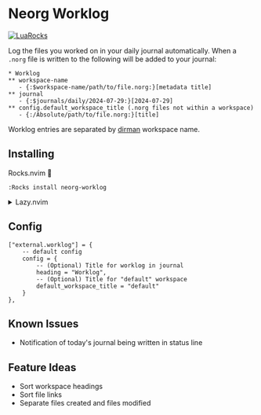 # Neorg Worklog
[![LuaRocks](https://img.shields.io/luarocks/v/bottd/neorg-worklog?logo=lua&color=purple)](https://luarocks.org/modules/bottd/neorg-worklog)

Log the files you worked on in your daily journal automatically. When a `.norg` file is written to the following will be added to your journal:

```norg
* Worklog
** workspace-name
   - {:$workspace-name/path/to/file.norg:}[metadata title]
** journal
   - {:$journals/daily/2024-07-29:}[2024-07-29]
** config.default_workspace_title (.norg files not within a workspace)
   - {:/Absolute/path/to/file.norg:}[title]
```

Worklog entries are separated by [dirman](https://github.com/nvim-neorg/neorg/wiki/Dirman) workspace name.

## Installing

Rocks.nvim 🗿

`:Rocks install neorg-worklog`

<details>
  <summary>Lazy.nvim</summary>

```lua
-- neorg.lua
{
    "nvim-neorg/neorg",
    lazy = false,
    version = "*",
    config = true,
    dependencies = {
        { "bottd/neorg-worklog" }
    }
}
```
</details>

## Config

```
["external.worklog"] = {
    -- default config
    config = {
        -- (Optional) Title for worklog in journal
        heading = "Worklog",
        -- (Optional) Title for "default" workspace
        default_workspace_title = "default"
    }
},
```

## Known Issues

- Notification of today's journal being written in status line

## Feature Ideas

- Sort workspace headings
- Sort file links
- Separate files created and files modified
